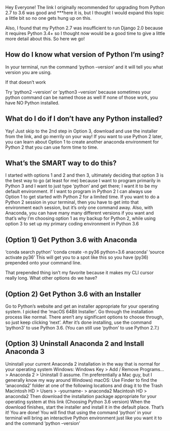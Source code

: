 
Hey Everyone! The link I originally recommended for upgrading from Python 2.7 to 3.6 was good and ***here it is, but I thought I would expand this topic a little bit so no one gets hung up on this.

Also, I found that my Python 2.7 was insufficient to run Django 2.0 because it requires Python 3.4+ so I thought now would be a good time to give a little more detail about this. So here we go!

## How do I know what version of Python I’m using?

In your terminal, run the command ‘python –version’ and it will tell you what version you are using.

If that doesn’t work

Try ‘python2 –version’ or ‘python3 –version’  because sometimes your python command can be named those as well
If none of those work, you have NO Python installed.

## What do I do if I don’t have any Python installed?

Yay! Just skip to the 2nd step in Option 3, download and use the installer from the link, and go merrily on your way! If you want to use Python 2 later, you can learn about Option 1 to create another anaconda environment for Python 2 that you can use form time to time.

## What’s the SMART way to do this?

I started with options 1 and 2 and then 3, ultimately deciding that option 3 is the best way to go (at least for me) because I want to program primarily in Python 3 and I want to just type ‘python’ and get there; I want it to be my default environment. If I want to program in Python 2 I can always use Option 1 to get started with Python 2 for a limited time. If you want to do a Python 2 session in your terminal, then you have to get into that environment each session, but it’s only one command away. Also, with Anaconda, you can have many many different versions if you want and that’s why I’m choosing option 1 as my backup for Python 2, while using option 3 to set up my primary coding environment in Python 3.6

## (Option 1) Get Python 3.6 with Anaconda

‘conda search python’
‘conda create -n py36 python=3.6 anaconda’
‘source activate py36’
This will get you to a spot like this so you have (py36) prepended onto your command line.

That prepended thing isn’t my favorite because it makes my CLI cursor really long. What other options do we have?

## (Option 2) Get Python 3.6 with an Installer

Go to Python’s website and get an installer appropriate for your operating system. I picked the ‘macOS 64Bit Installer’.
Go through the installation process like normal. There aren’t any significant options to choose through, so just keep clicking ‘next’.
After it’s done installing, use the command ‘python3’ to use Python 3.6.
(You can still use ‘python’ to use Python 2.7.)

## (Option 3) Uninstall Anaconda 2 and Install Anaconda 3

Uninstall your current Anaconda 2 installation in the way that is normal for your operating system
Windows: Windows Key > Add / Remove Programs… > Anaconda 2 > Uninstall (I assume. I’m preferentially a Mac guy, but I generally know my way around Windows)
macOS: Use Finder to find the ‘anaconda2’ folder at one of the following locations and drag it to the Trash
Macintosh HD > Users > -yourname- > anaconda2
Macintosh HD > anaconda2
Then download the installation package appropriate for your operating system at this link (Choosing Python 3.6 version)
When the download finishes, start the installer and install it in the default place. That’s it!
You are done! You will find that using the command ‘python’ in your terminal will bring an interactive Python environment just like you want it to and the command ‘python –version’






